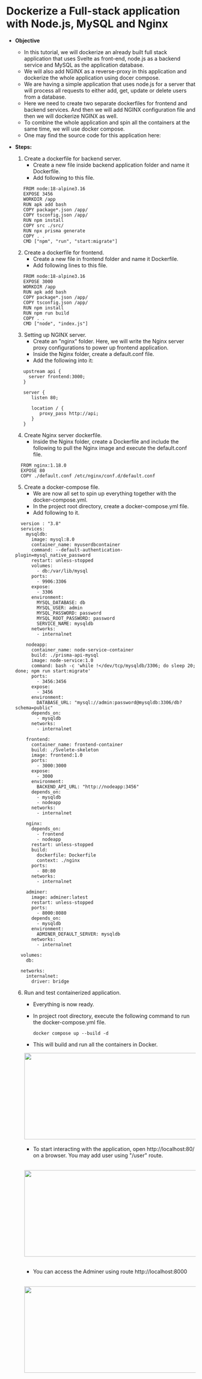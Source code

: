 # Dockerize a Full-stack application with Node.js, MySQL and Nginx

* **Objective** 
    * In this tutorial, we will dockerize an already built full stack application that uses Svelte as front-end, node.js as a backend service and MySQL as the application database.
    * We will also add NGINX as a reverse-proxy in this application and dockerize the whole application using docer compose.
    * We are having a simple application that uses node.js for a server that will process all requests to either add, get,  update or delete users from a database.
    * Here we need to create two separate dockerfiles for frontend and backend services. And then we will add NGINX configuration file and then we will dockerize NGINX as well. 
    * To combine the whole application and spin all the containers at the same time, we will use docker compose.
    * One may find the source code for this application here:  

* **Steps:**
    1. Create a dockerfile for backend server. 
        - Create a new file inside backend application folder and name it Dockerfile. 
        - Add following to this file.

    ```
       FROM node:18-alpine3.16 
       EXPOSE 3456
       WORKDIR /app 
       RUN apk add bash
       COPY package*.json /app/
       COPY tsconfig.json /app/
       RUN npm install 
       COPY src ./src/
       RUN npx prisma generate
       COPY . .
       CMD ["npm", "run", "start:migrate"] 
    ```
    

    2. Create a dockerfile for frontend.
        - Create a new file in frontend folder and name it Dockerfile.
        - Add following lines to this file.

    ```
       FROM node:18-alpine3.16
       EXPOSE 3000
       WORKDIR /app
       RUN apk add bash
       COPY package*.json /app/
       COPY tsconfig.json /app/
       RUN npm install
       RUN npm run build
       COPY . .
       CMD ["node", "index.js"]
    ```

    3. Setting up NGINX server. 
        - Create an "nginx" folder. Here, we will write the Nginx server proxy configurations to power up frontend application. 
        - Inside the Nginx folder, create a default.conf file.
        - Add the following into it: 

    ```
       upstream api {
         server frontend:3000;
       }

       server {
          listen 80;

          location / {
             proxy_pass http://api;
          }
       }

    ```

    4. Create Nginx server dockerfile.
        - Inside the Nginx folder, create a Dockerfile and include the following to pull the Nginx image and execute the default.conf file.

    ```
      FROM nginx:1.18.0
      EXPOSE 80
      COPY ./default.conf /etc/nginx/conf.d/default.conf 

    ```
       
    5. Create a docker-compose file.
        - We are now all set to spin up everything together with the docker-compose.yml.
        - In the project root directory, create a docker-compose.yml file.
        - Add following to it.

    ``` 
      version : "3.8"
      services:
        mysqldb:
          image: mysql:8.0
          container_name: myuserdbcontainer
          command: --default-authentication-plugin=mysql_native_password
          restart: unless-stopped
          volumes: 
            - db:/var/lib/mysql
          ports:
            - 9906:3306
          expose:
            - 3306
          environment:
            MYSQL_DATABASE: db
            MYSQL_USER: admin
            MYSQL_PASSWORD: password
            MYSQL_ROOT_PASSWORD: password
            SERVICE_NAME: mysqldb
          networks:
            - internalnet

        nodeapp:
          container_name: node-service-container
          build: ./prisma-api-mysql
          image: node-service:1.0 
          command: bash -c 'while !</dev/tcp/mysqldb/3306; do sleep 20; done; npm run start:migrate' 
          ports:
            - 3456:3456
          expose:
            - 3456
          environment:
            DATABASE_URL: "mysql://admin:password@mysqldb:3306/db?schema=public" 
          depends_on:
            - mysqldb  
          networks:
            - internalnet

        frontend:
          container_name: frontend-container
          build: ./Svelete-skeleton
          image: frontend:1.0 
          ports:
            - 3000:3000
          expose:
            - 3000
          environment:
            BACKEND_API_URL: "http://nodeapp:3456" 
          depends_on:
            - mysqldb 
            - nodeapp 
          networks:
            - internalnet

        nginx:
          depends_on:
            - frontend
            - nodeapp
          restart: unless-stopped
          build:
            dockerfile: Dockerfile
            context: ./nginx
          ports:
            - 80:80 
          networks:
            - internalnet

        adminer:
          image: adminer:latest
          restart: unless-stopped
          ports:
            - 8000:8080
          depends_on:
            - mysqldb
          environment:
            ADMINER_DEFAULT_SERVER: mysqldb
          networks:
            - internalnet

      volumes: 
        db: 
  
      networks:
        internalnet:
          driver: bridge 
    ```


    6. Run and test containerized application.
        - Everything is now ready.
        - In project root directory, execute the following command to run the docker-compose.yml file.

            `docker compose up --build -d`

        - This will build and run all the containers in Docker.

        <img src="./Images/docker1.png" width="600" height="230"/>
         &nbsp;<br>

        - To start interacting with the application, open http://localhost:80/ on a browser. You may add user using "/user" route. 
        
        &nbsp;<br>
        <img src="./Images/output1.png" width="600" height="230"/>
         &nbsp;<br>

        - You can access the Adminer using route http://localhost:8000 

         &nbsp;<br>
        <img src="./Images/output2.png" width="600" height="230"/>
         &nbsp;<br>



